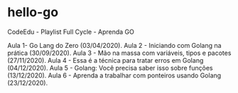 # hello-go

CodeEdu - Playlist Full Cycle - Aprenda GO

Aula 1- Go Lang do Zero (03/04/2020).
Aula 2 - Iniciando com Golang na prática (30/09/2020).
Aula 3 - Mão na massa com variáveis, tipos e pacotes (27/11/2020).
Aula 4 - Essa é a técnica para tratar erros em Golang (04/12/2020).
Aula 5 - Golang: Você precisa saber isso sobre funções (13/12/2020).
Aula 6 - Aprenda a trabalhar com ponteiros usando Golang (23/12/2020).
